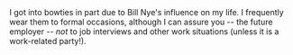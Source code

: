 <html>
  <head>
    <title>Easter Egg: My Bowtie Collection</title>
  </head>
<body>
I got into bowties in part due to Bill Nye's influence on my life. I frequently wear them to formal occasions, although I can assure you -- 
the future employer -- <i>not</i> to job interviews and other work situations (unless it is a work-related party!).
</body>
</html>
